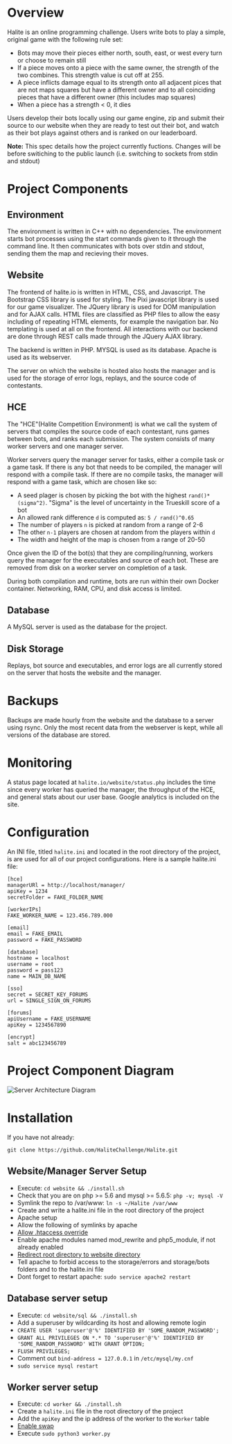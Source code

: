 # Overview

Halite is an online programming challenge. Users write bots to play a simple, original game with the following rule set:

* Bots may move their pieces either north, south, east, or west every turn or choose to remain still
* If a piece moves onto a piece with the same owner, the strength of the two combines. This strength value is cut off at 255.
* A piece inflicts damage equal to its strength onto all adjacent pices that are not maps squares but have a different owner and to all coinciding pieces that have a different owner (this includes map squares)
* When a piece has a strength < 0, it dies

Users develop their bots locally using our game engine, zip and submit their source to our website when they are ready to test out their bot, and watch as their bot plays against others and is ranked on our leaderboard.

**Note:** This spec details how the project currently fuctions. Changes will be before switiching to the public launch (i.e. switching to sockets from stdin and stdout)

# Project Components

## Environment

The environment is written in C++ with no dependencies. The environment starts bot processes using the start commands given to it through the command line. It then communicates with bots over stdin and stdout, sending them the map and recieving their moves.

## Website

The frontend of halite.io is written in HTML, CSS, and Javascript. The Bootstrap CSS library is used for styling. The Pixi javascript library is used for our game visualizer. The JQuery library is used for DOM manipulation and for AJAX calls. HTML files are classified as PHP files to allow the easy including of repeating HTML elements, for example the navigation bar. No templating is used at all on the frontend. All interactions with our backend are done through REST calls made through the JQuery AJAX library.

The backend is written in PHP. MYSQL is used as its database. Apache is used as its webserver.

The server on which the website is hosted also hosts the manager and is used for the storage of error logs, replays, and the source code of contestants.

## HCE

The "HCE"(Halite Competition Environment) is what we call the system of servers that compiles the source code of each contestant, runs games between bots, and ranks each submission. The system consists of many worker servers and one manager server. 

Worker servers query the manager server for tasks, either a compile task or a game task. If there is any bot that needs to be compiled, the manager will respond with a compile task. If there are no compile tasks, the manager will respond with a game task, which are chosen like so:

* A seed plager is chosen by picking the bot with the highest `rand()*(sigma^2)`. "Sigma" is the level of uncertainty in the Trueskill score of a bot
* An allowed rank difference `d` is computed as: `5 / rand()^0.65`
* The number of players `n` is picked at random from a range of 2-6
* The other `n-1` players are chosen at random from the players within `d`
* The width and height of the map is chosen from a range of 20-50

Once given the ID of the bot(s) that they are compiling/running, workers query the manager for the executables and source of each bot. These are removed from disk on a worker server on completion of a task.

During both compilation and runtime, bots are run within their own Docker container. Networking, RAM, CPU, and disk access is limited. 

## Database

A MySQL server is used as the database for the project. 

## Disk Storage

Replays, bot source and executables, and error logs are all currently stored on the server that hosts the website and the manager.

# Backups

Backups are made hourly from the website and the database to a server using rsync. Only the most recent data from the webserver is kept, while all versions of the database are stored.

# Monitoring

A status page located at `halite.io/website/status.php` includes the time since every worker has queried the manager, the throughput of the HCE, and general stats about our user base. Google analytics is included on the site. 

# Configuration

An INI file, titled `halite.ini` and located in the root directory of the project, is are used for all of our project configurations. Here is a sample halite.ini file: 

```
[hce]
managerURl = http://localhost/manager/
apiKey = 1234 
secretFolder = FAKE_FOLDER_NAME

[workerIPs]
FAKE_WORKER_NAME = 123.456.789.000

[email]
email = FAKE_EMAIL
password = FAKE_PASSWORD

[database]
hostname = localhost
username = root
password = pass123
name = MAIN_DB_NAME

[sso]
secret = SECRET_KEY_FORUMS
url = SINGLE_SIGN_ON_FORUMS

[forums]
apiUsername = FAKE_USERNAME
apiKey = 1234567890

[encrypt]
salt = abc123456789
```

# Project Component Diagram

![Server Architecture Diagram](https://github.com/HaliteChallenge/Halite/raw/master/spec/components.png)

# Installation

If you have not already:

```git clone https://github.com/HaliteChallenge/Halite.git```

## Website/Manager Server Setup

* Execute: ```cd website && ./install.sh```
* Check that you are on php >= 5.6 and mysql >= 5.6.5: ```php -v; mysql -V```
* Symlink the repo to /var/www: ```ln -s ~/Halite /var/www```
* Create and write a halite.ini file in the root directory of the project
* Apache setup
 * Allow the following of symlinks by apache
 * [Allow .htaccess override](http://stackoverflow.com/questions/18740419/how-to-set-allowoverride-all)
 * Enable apache modules named mod_rewrite and php5_module, if not already enabled
 * [Redirect root directory to website directory](http://serverfault.com/questions/9992/how-to-get-apache2-to-redirect-to-a-subdirectory)
 * Tell apache to forbid access to the storage/errors and storage/bots folders and to the halite.ini file
 * Dont forget to restart apache: ```sudo service apache2 restart```

## Database server setup

* Execute: ```cd website/sql && ./install.sh```
* Add a superuser by wildcarding its host and allowing remote login
 * ```CREATE USER 'superuser'@'%' IDENTIFIED BY 'SOME_RANDOM_PASSWORD';```
 * ```GRANT ALL PRIVILEGES ON *.* TO 'superuser'@'%' IDENTIFIED BY 'SOME_RANDOM_PASSWORD' WITH GRANT OPTION;```
 * ```FLUSH PRIVILEGES;```
 * Comment out `bind-address = 127.0.0.1` in `/etc/mysql/my.cnf`
 * ```sudo service mysql restart```

## Worker server setup

* Execute: ```cd worker && ./install.sh```
* Create a `halite.ini` file in the root directory of the project
* Add the `apiKey` and the ip address of the worker to the `Worker` table
* [Enable swap](https://docs.docker.com/engine/installation/linux/ubuntulinux/#/adjust-memory-and-swap-accounting)
* Execute ```sudo python3 worker.py```
